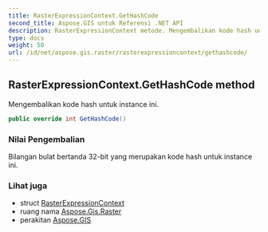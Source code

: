 ```yaml
---
title: RasterExpressionContext.GetHashCode
second_title: Aspose.GIS untuk Referensi .NET API
description: RasterExpressionContext metode. Mengembalikan kode hash untuk instance ini.
type: docs
weight: 50
url: /id/net/aspose.gis.raster/rasterexpressioncontext/gethashcode/
---
```

## RasterExpressionContext.GetHashCode method

Mengembalikan kode hash untuk instance ini.

```csharp
public override int GetHashCode()
```

### Nilai Pengembalian

Bilangan bulat bertanda 32-bit yang merupakan kode hash untuk instance ini.

### Lihat juga

* struct [RasterExpressionContext](../)
* ruang nama [Aspose.Gis.Raster](../../rasterexpressioncontext/)
* perakitan [Aspose.GIS](../../../)


